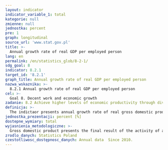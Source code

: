 ```yaml
---
layout: indicator
indicator_variable_1: total
kategorie: null
zmienne: null
jednostka: percent
pre: 1
graph: longitudinal
source_url: 'www.stat.gov.pl'
title: >-
  Annual growth rate of real GDP per employed person
lang: en
permalink: /en/statistics_glob/8-2-1/
sdg_goal: 8
indicator: 8.2.1
target_id: '8.2.1'
graph_title: Annual growth rate of real GDP per employed person
nazwa_wskaznika: >-
  8.2.1 Annual growth rate of real GDP per employed person
cel: >-
  Goal 8. Decent work and economic growth
zadanie: 8.2 Achieve higher levels of economic productivity through diversification, technological upgrading and innovation, including through a focus on high-value added and labour-intensive sectors
definicja: >-
  The indictaor presents annual growth rate of real gross domestic product calculated per one employed person.
jednostka_prezentacji: percent [%]
dostepne_wymiary: total
wyjasnienia_metodologiczne: >-
  Gross domestic product presents the final result of the activity of all entities of the national economy in a given year. GDP value can be calculated in three ways:- from the production side GDP is the sum of value added of all institutional sectors or all sections of the Polish Classification of Activities (PKD) of domestic production entities plus taxes less subsidies on products,- from the distribution side GDP is calculated as the sum of domestic demand, i.e. final consumption expenditure and gross capital formation as well as external balance of goods and services,- as the sum of uses in the total economy generation of income account (compensation of employees, taxes less subsidies on production and imports, gross operating surplus and mixed income of the total economy).Gross domestic product is calculated according to obligatory in the European Union countries principles of the European System of National and Regional Accounts (ESA 2010) and recommendations of Eurostat.The employed (by LFS) are defined as all persons aged 15 and more who during the reference week:– performed for at least one hour any work generating pay or income, i.e. were employed as employees, worked on their own (or leased) agricultural farm, or conducted their own economic activity outside agriculture, assisted (without pay) in work on family agricultural farm or in conducting family economic activity outside agriculture,– had work but did not perform it due to: due to sickness, maternity leave, paternal leave or vacation, due to other reasons, but the break in employment:– did not exceed 3 months,– excedeed 3 months but these persons worked as employees and during that period received at least 50% of the hitherto remuneration.In accordance with the international standards, among the employed, there are also included apprentices who entered into occupational training or occupational preparation contract with a private or public employer if they received remuneration.
zrodlo_danych: Statistics Poland
czestotliwosc_dostępnosc_danych: Annual data  Since 2010.
---
```


